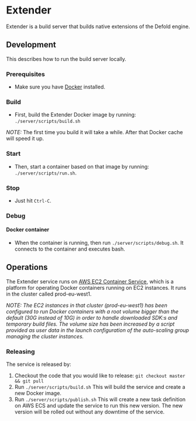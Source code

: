# Extender

Extender is a build server that builds native extensions of the Defold engine.

## Development
This describes how to run the build server locally. 

### Prerequisites
* Make sure you have [Docker](https://www.docker.com) installed.

### Build
* First, build the Extender Docker image by running: `./server/scripts/build.sh`

_NOTE:_ The first time you build it will take a while. After that Docker cache will speed it up.

### Start
* Then, start a container based on that image by running: `./server/scripts/run.sh`.

### Stop
* Just hit `Ctrl-C`. 

### Debug

#### Docker container

* When the container is running, then run `./server/scripts/debug.sh`. It connects to the container
 and executes bash. 
 
## Operations

The Extender service runs on [AWS EC2 Container Service](https://aws.amazon.com/ecs/), which is
a platform for operating Docker containers running on EC2 instances. It runs in the cluster called
 prod-eu-west1. 
 
 _NOTE: The EC2 instances in that cluster (prod-eu-west1) has been configured to run Docker containers with
  a root volume bigger than the default (30G instead of 10G) in order to handle downloaded SDK:s and 
  temporary build files. The volume size has been increased by a script provided as user data in the 
  launch configuration of the auto-scaling group managing the cluster instances._ 
  
### Releasing
  The service is released by:
  1. Checkout the code that you would like to release: `git checkout master && git pull`
  1. Run `./server/scripts/build.sh`
  This will build the service and create a new Docker image.
  1. Run `./server/scripts/publish.sh`
  This will create a new task definition on AWS ECS and update the service to run this new version. The new 
  version will be rolled out without any downtime of the service. 
